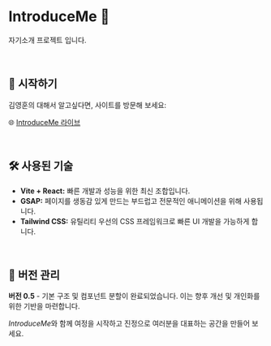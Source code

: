 # IntroduceMe 🌟

자기소개 프로젝트 입니다.

<br>

## 🚀 시작하기

김영훈의 대해서 알고싶다면, 사이트를 방문해 보세요:

🌐 [IntroduceMe 라이브](https://introduce-me-n7xr.vercel.app/)

<br>

## 🛠 사용된 기술

- **Vite + React:** 빠른 개발과 성능을 위한 최신 조합입니다.
- **GSAP:** 페이지를 생동감 있게 만드는 부드럽고 전문적인 애니메이션을 위해 사용됩니다.
- **Tailwind CSS:** 유틸리티 우선의 CSS 프레임워크로 빠른 UI 개발을 가능하게 합니다.

<br>

## 📌 버전 관리

**버전 0.5** - 기본 구조 및 컴포넌트 분할이 완료되었습니다. 이는 향후 개선 및 개인화를 위한 기반을 마련합니다.

*IntroduceMe*와 함께 여정을 시작하고 진정으로 여러분을 대표하는 공간을 만들어 보세요.
